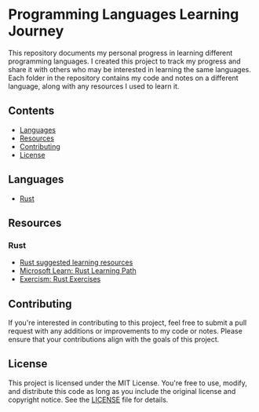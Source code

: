 # **Programming Languages Learning Journey**

This repository documents my personal progress in learning different programming languages. I created this project to track my progress and share it with others who may be interested in learning the same languages. Each folder in the repository contains my code and notes on a different language, along with any resources I used to learn it.

## Contents

- [Languages](#languages)
- [Resources](#resources)
- [Contributing](#contributing)
- [License](#license)

## **Languages**

- [Rust](./Rust/)
<!-- - [Python](./Python/)
- [MATLAB](./MATLAB/)
- [Golang](./Golang/)-->

## Resources

### Rust

- [Rust suggested learning resources](https://www.rust-lang.org/learn)
- [Microsoft Learn: Rust Learning Path](https://docs.microsoft.com/learn/paths/rust-first-steps/?WT.mc_id=academic-29077-cxa)
- [Exercism: Rust Exercises](https://exercism.io/tracks/rust)

## Contributing

If you're interested in contributing to this project, feel free to submit a pull request with any additions or improvements to my code or notes. Please ensure that your contributions align with the goals of this project.

## License

This project is licensed under the MIT License. You're free to use, modify, and distribute this code as long as you include the original license and copyright notice.
See the [LICENSE](./LICENSE) file for details.
